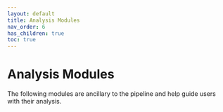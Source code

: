 ```yaml
---
layout: default
title: Analysis Modules
nav_order: 6
has_children: true
toc: true
---
```


# Analysis Modules

The following modules are ancillary to the pipeline and help guide users with their analysis.